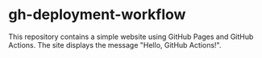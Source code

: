 # gh-deployment-workflow

This repository contains a simple website using GitHub Pages and GitHub Actions. 
The site displays the message "Hello, GitHub Actions!".
